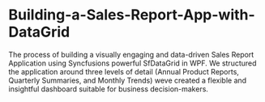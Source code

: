 # Building-a-Sales-Report-App-with-DataGrid
The process of building a visually engaging and data-driven Sales Report Application using Syncfusions powerful SfDataGrid in WPF. We structured the application around three levels of detail (Annual Product Reports, Quarterly Summaries, and Monthly Trends) weve created a flexible and insightful dashboard suitable for business decision-makers.
